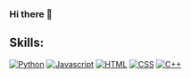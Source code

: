 ### Hi there 👋

<!--
**Fisherman386/fisherman386** is a ✨ _special_ ✨ repository because its `README.md` (this file) appears on your GitHub profile.

Here are some ideas to get you started:

- 🔭 I’m currently working on ...
- 🌱 I’m currently learning ...
- 👯 I’m looking to collaborate on ...
- 🤔 I’m looking for help with ...
- 💬 Ask me about ...
- 📫 How to reach me: ...
- 😄 Pronouns: ...
- ⚡ Fun fact: ...
-->

## Skills:
[![Python](https://img.shields.io/badge/python-999999?style=for-the-badge&logo=python&logoColor=white&labelColor=101010)]()
[![Javascript](https://img.shields.io/badge/javascript-999999?style=for-the-badge&logo=javascript&logoColor=white&labelColor=101010)]()
[![HTML](https://img.shields.io/badge/HTML5-999999?style=for-the-badge&logo=HTML5&logoColor=white&labelColor=101010)]()
[![CSS](https://img.shields.io/badge/css-999999?style=for-the-badge&logo=css&logoColor=white&labelColor=101010)]()
[![C++](https://img.shields.io/badge/C++-999999?style=for-the-badge&logo=C++&logoColor=white&labelColor=101010)]()
